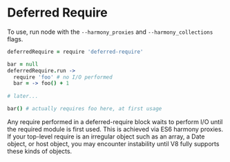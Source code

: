 # Deferred Require

To use, run node with the `--harmony_proxies` and `--harmony_collections` flags.

```coffee
deferredRequire = require 'deferred-require'

bar = null
deferredRequire.run ->
  require 'foo' # no I/O performed
  bar = -> foo() + 1
  
# later...

bar() # actually requires foo here, at first usage
```

Any require performed in a deferred-require block waits to perform I/O until the
required module is first used. This is achieved via ES6 harmony proxies. If your
top-level require is an irregular object such as an array, a Date object, or
host object, you may encounter instability until V8 fully supports these kinds
of objects.
